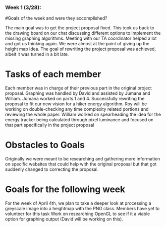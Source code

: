 ### Week 1 (3/28):

#Goals of the week and were they accomplished?

The main goal was to get the project proposal fixed. This took us back to the drawing board on our chat discussing different options to implement the missing graphing algorithms. Meeting with our TA coordinator helped a lot and got us thinking again. We were almost at the point of giving up the height map idea. The goal of rewriting the project proposal was achieved, albeit it was turned in a bit late. 

# Tasks of each member

Each member was in charge of their previous part in the original project proposal. Graphing was handled by David and assisted by Jumana and William. Jumana worked on parts 1 and 4. Successfully rewriting the proposal to fit our new vision for a hiker energy algorithm. Roy will be working on double-checking any time complexity related portions and reviewing the whole paper. William worked on spearheading the idea for the energy tracker being calculated through pixel luminance and focused on that part specifically in the project proposal

# Obstacles to Goals

Originally we were meant to be researching and gathering more information on specific websites that could help with the original proposal but that got suddenly changed to correcting the proposal. 

# Goals for the following week

For the week of April 4th, we plan to take a deeper look at processing a greyscale image into a heightmap with the PNG class. 
Members have yet to volunteer for this task Work on researching OpenGL to see if it a viable option for graphing output (David will be working on this).

